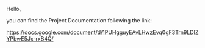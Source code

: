 Hello,

you can find the Project Documentation following the link:

https://docs.google.com/document/d/1PUHgguyEAvLHwzEvq0gF3Trn9LDIZYPbwE5Jx-rxB4Q/

